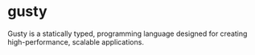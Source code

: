 # gusty
Gusty is a statically typed, programming language designed for creating high-performance, scalable applications.
